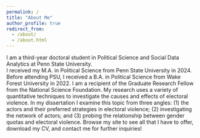 ```yaml
---
permalink: /
title: "About Me"
author_profile: true
redirect_from: 
  - /about/
  - /about.html
---
```


I am a third-year doctoral student in Political Science and Social Data Analytics at Penn State University.  
I received my M.A. in Political Science from Penn State University in 2024. 
Before attending PSU, I received a B.A. in Political Science from Wake Forest University in 2022. 
I am a recipient of the Graduate Research Fellow from the National Science Foundation.
My research uses a variety of quantitative techniques to investigate the causes and effects of electoral violence. 
In my dissertation I examine this topic from three angles: (1) the actors and their preferred strategies in electoral violence; 
(2) investigating the network of actors; and (3) probing the relationship between gender quotas and electoral violence.
Browse my site to see all that I have to offer, download my CV, and contact me for further inquiries!